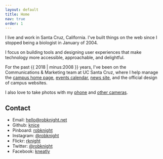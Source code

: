 ```yaml
---
layout: default
title: Home
nav: true
order: 1
---
```


I live and work in Santa Cruz, California. I've built things on the web since I stopped being a biologist in January of 2004.

I focus on building tools and designing user experiences that make technology more accessible, approachable, and delightful.

For the past {{ 2018 | minus:2008 }} years, I've been on the Communications & Marketing team at UC Santa Cruz, where I help manage the [campus home page](http://www.ucsc.edu), [events calendar](https://events.ucsc.edu), [news site](https://news.ucsc.edu), and the official design of campus websites.

I also love to take photos with my [phone](https://instagram.com/robknight/ "Rob Knight on Instagram") and [other cameras](https://www.flickr.com/rknight/).

## Contact

- Email: hello@robknight.net
- Github: [knice](https://github.com/knice)
- Pinboard: [robknight](https://pinboard.in/u:robknight)
- Instagram: [@robknight](https://instagram.com/robknight/)
- Flickr: [rknight](http://www.flickr.com/rknight/)
- Twitter: [@robknight](https://twitter.com/robknight)
- Facebook: [kneatly](https://www.facebook.com/kneatly)

<p class="h-card" style="visibility:hidden;">
  <img class="u-photo" src="https://gravatar.com/avatar/832dbdd57df394e8fd1986da2e85597c?size=400" alt="Rob Knight, March 2019" />
  <a class="p-name u-url" href="https://robknight.net">Rob Knight</a>
  <a class="u-email" href="mailto:hello@robknight.net">hello@robknight.net</a>, 
  <span class="p-region">California</span>
  <span class="p-country-name">United States</span>
</p>